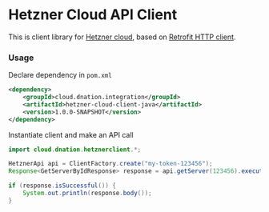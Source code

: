 # Hetzner Cloud API Client

This is client library for [Hetzner cloud](https://www.hetzner.com/cloud), based on [Retrofit HTTP client](https://github.com/square/retrofit).

### Usage

Declare dependency in `pom.xml`

```xml
<dependency>
    <groupId>cloud.dnation.integration</groupId>
    <artifactId>hetzner-cloud-client-java</artifactId>
    <version>1.0.0-SNAPSHOT</version>
</dependency>
```

Instantiate client and make an API call
```java
import cloud.dnation.hetznerclient.*;

HetznerApi api = ClientFactory.create("my-token-123456");
Response<GetServerByIdResponse> response = api.getServer(123456).execute();

if (response.isSuccessful()) {
    System.out.println(response.body());
}
```
